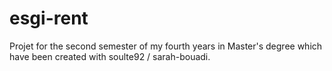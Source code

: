 # esgi-rent
Projet for the second semester of my fourth years in Master's degree which have been created with soulte92 / sarah-bouadi.
